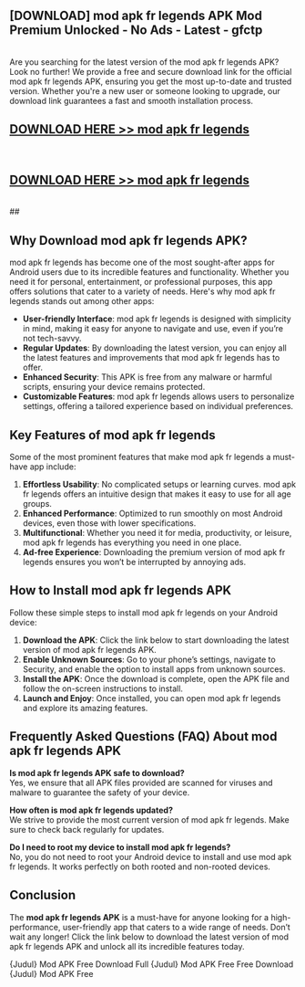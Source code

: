 ## [DOWNLOAD] mod apk fr legends APK Mod  Premium Unlocked - No Ads - Latest - gfctp <br>
<br>
Are you searching for the latest version of the mod apk fr legends APK? Look no further! We provide a free and secure download link for the official mod apk fr legends APK, ensuring you get the most up-to-date and trusted version. Whether you're a new user or someone looking to upgrade, our download link guarantees a fast and smooth installation process.


## [DOWNLOAD HERE >> mod apk fr legends](http://leaked.freeplayer.one?title=mod_apk_fr_legends&ref=23)
  <br>

## [DOWNLOAD HERE >> mod apk fr legends](http://leaked.freeplayer.one?title=mod_apk_fr_legends&ref=23)
  <br>
  ##



## Why Download mod apk fr legends APK?

mod apk fr legends has become one of the most sought-after apps for Android users due to its incredible features and functionality. Whether you need it for personal, entertainment, or professional purposes, this app offers solutions that cater to a variety of needs. Here's why mod apk fr legends stands out among other apps:

- **User-friendly Interface**: mod apk fr legends is designed with simplicity in mind, making it easy for anyone to navigate and use, even if you’re not tech-savvy.
- **Regular Updates**: By downloading the latest version, you can enjoy all the latest features and improvements that mod apk fr legends has to offer.
- **Enhanced Security**: This APK is free from any malware or harmful scripts, ensuring your device remains protected.
- **Customizable Features**: mod apk fr legends allows users to personalize settings, offering a tailored experience based on individual preferences.

## Key Features of mod apk fr legends

Some of the most prominent features that make mod apk fr legends a must-have app include:

1. **Effortless Usability**: No complicated setups or learning curves. mod apk fr legends offers an intuitive design that makes it easy to use for all age groups.
2. **Enhanced Performance**: Optimized to run smoothly on most Android devices, even those with lower specifications.
3. **Multifunctional**: Whether you need it for media, productivity, or leisure, mod apk fr legends has everything you need in one place.
4. **Ad-free Experience**: Downloading the premium version of mod apk fr legends ensures you won’t be interrupted by annoying ads.

## How to Install mod apk fr legends APK

Follow these simple steps to install mod apk fr legends on your Android device:

1. **Download the APK**: Click the link below to start downloading the latest version of mod apk fr legends APK.
2. **Enable Unknown Sources**: Go to your phone’s settings, navigate to Security, and enable the option to install apps from unknown sources.
3. **Install the APK**: Once the download is complete, open the APK file and follow the on-screen instructions to install.
4. **Launch and Enjoy**: Once installed, you can open mod apk fr legends and explore its amazing features.

## Frequently Asked Questions (FAQ) About mod apk fr legends APK

**Is mod apk fr legends APK safe to download?**  
Yes, we ensure that all APK files provided are scanned for viruses and malware to guarantee the safety of your device.

**How often is mod apk fr legends updated?**  
We strive to provide the most current version of mod apk fr legends. Make sure to check back regularly for updates.

**Do I need to root my device to install mod apk fr legends?**  
No, you do not need to root your Android device to install and use mod apk fr legends. It works perfectly on both rooted and non-rooted devices.

## Conclusion

The **mod apk fr legends APK** is a must-have for anyone looking for a high-performance, user-friendly app that caters to a wide range of needs. Don’t wait any longer! Click the link below to download the latest version of mod apk fr legends APK and unlock all its incredible features today.

{Judul} Mod APK Free
Download Full {Judul} Mod APK Free
Free Download {Judul} Mod APK Free

